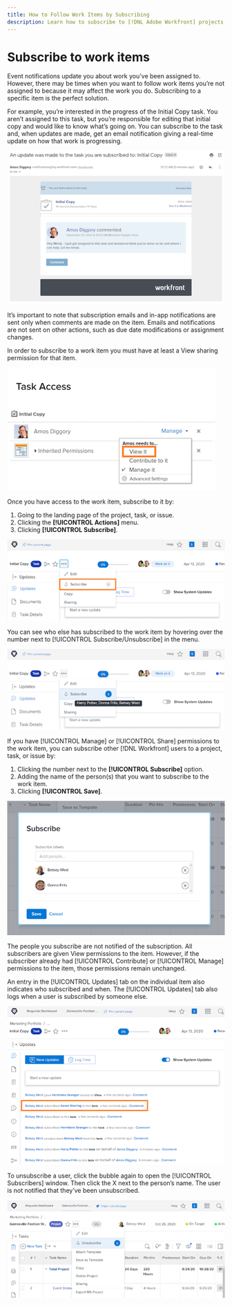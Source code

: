 ```yaml
---
title: How to Follow Work Items by Subscribing
description: Learn how to subscribe to [!DNL Adobe Workfront] projects, tasks, or issues to receive notifications when comments are made on the item.
---
```

# Subscribe to work items

Event notifications update you about work you’ve been assigned to. However, there may be times when you want to follow work items you’re not assigned to because it may affect the work you do. Subscribing to a specific item is the perfect solution.

For example, you’re interested in the progress of the Initial Copy task. You aren’t assigned to this task, but you’re responsible for editing that initial copy and would like to know what’s going on. You can subscribe to the task and, when updates are made, get an email notification giving a real-time update on how that work is progressing.

![Email from a task subscription](assets/admin-fund-user-notifications-10.png)

It’s important to note that subscription emails and in-app notifications are sent only when comments are made on the item. Emails and notifications are not sent on other actions, such as due date modifications or assignment changes.

In order to subscribe to a work item you must have at least a View sharing permission for that item.

![[!UICONTROL Task Access] window](assets/admin-fund-user-notifications-11.png)

Once you have access to the work item, subscribe to it by:

1. Going to the landing page of the project, task, or issue.
1. Clicking the **[!UICONTROL Actions]** menu.
1. Clicking **[!UICONTROL Subscribe]**.

![[!UICONTROL Subscribe] option in task menu](assets/admin-fund-user-notifications-12.png)

You can see who else has subscribed to the work item by hovering over the number next to [!UICONTROL Subscribe/Unsubscribe] in the menu.

![Task menu that shows who has subscribed](assets/admin-fund-user-notifications-13.png)

If you have [!UICONTROL Manage] or [!UICONTROL Share] permissions to the work item, you can subscribe other [!DNL Workfront] users to a project, task, or issue by:

1. Clicking the number next to the **[!UICONTROL Subscribe]** option.
1. Adding the name of the person(s) that you want to subscribe to the work item.
1. Clicking **[!UICONTROL Save]**.

![[!UICONTROL Subscribe] window](assets/admin-fund-user-notifications-15.png)

The people you subscribe are not notified of the subscription. All subscribers are given View permissions to the item. However, if the subscriber already had [!UICONTROL Contribute] or [!UICONTROL Manage] permissions to the item, those permissions remain unchanged.

An entry in the [!UICONTROL Updates] tab on the individual item also indicates who subscribed and when. The [!UICONTROL Updates] tab also logs when a user is subscribed by someone else.

![[!UICONTROL Updates] page on a task that shows subscription](assets/admin-fund-user-notifications-16.png)

To unsubscribe a user, click the bubble again to open the [!UICONTROL Subscribers] window. Then click the X next to the person’s name. The user is not notified that they’ve been unsubscribed.

![[!UICONTROL Unsubscribe] menu option on a project](assets/admin-fund-user-notifications-14.png)

<!---
learn more URL: Subscribe to items in Workfront
--->
